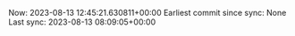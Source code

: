 Now: 2023-08-13 12:45:21.630811+00:00 Earliest commit since sync: None Last sync: 2023-08-13 08:09:05+00:00
